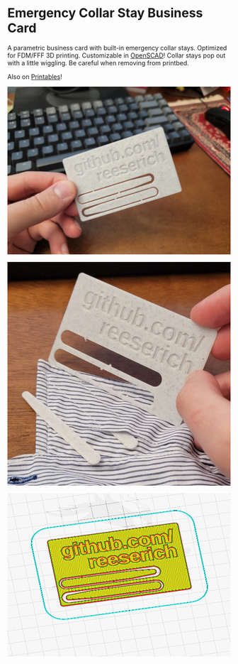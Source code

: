 # Emergency Collar Stay Business Card

A parametric business card with built-in emergency collar stays. Optimized for FDM/FFF 3D printing. Customizable in [OpenSCAD](https://openscad.org/)!
Collar stays pop out with a little wiggling. Be careful when removing from printbed.

Also on [Printables](https://www.printables.com/model/244694-customizable-collar-stay-business-card)!

![Business card demo](https://github.com/reeserich/collar_stay_business_card/blob/main/img/demo.jpg)

![Collar stays popped out](https://github.com/reeserich/collar_stay_business_card/blob/main/img/popped_out.jpg)

![Gcode slicing](https://github.com/reeserich/collar_stay_business_card/blob/main/img/slice.png)



